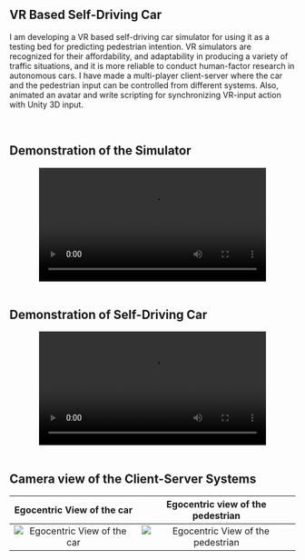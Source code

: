 ## VR Based Self-Driving Car


I am developing a VR based self-driving car simulator for using it as a testing bed for predicting pedestrian intention. 
VR simulators are recognized for their affordability, and adaptability in producing a variety of traffic situations, 
and it is more reliable to conduct human-factor research in autonomous cars. 
I have made a multi-player client-server where the car and the pedestrian input can be controlled from different systems.
Also, animated an avatar and write scripting for synchronizing VR-input action with Unity 3D input.

</br>


## Demonstration of the Simulator




<div align="center">
  <video src="https://user-images.githubusercontent.com/115661274/221344184-770b4ac6-20f5-4ad2-9bdb-7925aa8baf0b.mp4" width=400/>
</div>
</br>

## Demonstration of Self-Driving Car

<div align="center">
  <video src="https://user-images.githubusercontent.com/115661274/221344023-312114d4-d040-4b3d-81a8-bddae5c8d2a7.mp4" width=400/>
</div>


</br>


## Camera view of the Client-Server Systems

Egocentric View of the car            |  Egocentric view of the pedestrian
:-------------------------:|:-------------------------:
![Egocentric View of the car](https://user-images.githubusercontent.com/115661274/221333624-dac2659a-2939-4344-91a2-d0097f724cf7.png) |  ![Egocentric View of the pedestrian](https://user-images.githubusercontent.com/115661274/221333627-8ef09546-4d8f-468e-9ce8-9c94ba8782b1.png)


